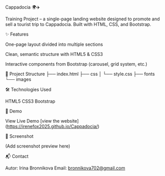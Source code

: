Cappadocia 🌍✈️

Training Project – a single-page landing website designed to promote and sell a tourist trip to Cappadocia.
Built with HTML, CSS, and Bootstrap.

✨ Features

One-page layout divided into multiple sections

Clean, semantic structure with HTML5 & CSS3

Interactive components from Bootstrap (carousel, grid system, etc.)

📂 Project Structure
├── index.html
├── css
│   └── style.css
├── fonts
└── images

🛠️ Technologies Used

HTML5
CSS3
Bootstrap

🚀 Demo

View Live Demo
[view the website] (https://irenefox2025.github.io/Cappadocia/)

📸 Screenshot

(Add screenshot preview here)

📬 Contact

Autor: Irina Bronnikova
Email: bronnikova702@gmail.com

